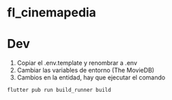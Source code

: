 # fl_cinemapedia

# Dev

1. Copiar el .env.template y renombrar a .env
2. Cambiar las variables de entorno (The MovieDB)
3. Cambios en la entidad, hay que ejecutar el comando

```
flutter pub run build_runner build
```
